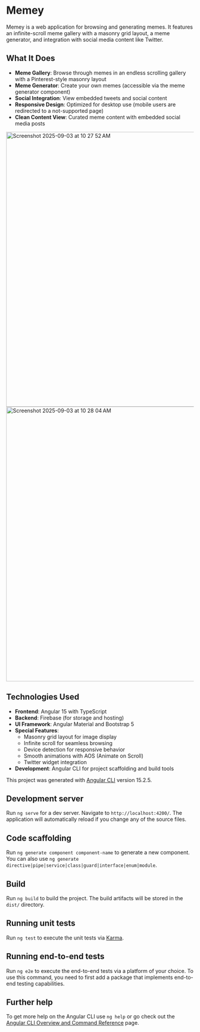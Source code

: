 # Memey

Memey is a web application for browsing and generating memes. It features an infinite-scroll meme gallery with a masonry grid layout, a meme generator, and integration with social media content like Twitter.

## What It Does

- **Meme Gallery**: Browse through memes in an endless scrolling gallery with a Pinterest-style masonry layout
- **Meme Generator**: Create your own memes (accessible via the meme generator component)
- **Social Integration**: View embedded tweets and social content
- **Responsive Design**: Optimized for desktop use (mobile users are redirected to a not-supported page)
- **Clean Content View**: Curated meme content with embedded social media posts


<img width="1414" height="737" alt="Screenshot 2025-09-03 at 10 27 52 AM" src="https://github.com/user-attachments/assets/2f7da0dc-68ba-4d95-a8a9-ed50d3162690" />

<img width="1414" height="737" alt="Screenshot 2025-09-03 at 10 28 04 AM" src="https://github.com/user-attachments/assets/3fc0efcd-27f9-4e72-a0d4-894c964e2d07" />



## Technologies Used

- **Frontend**: Angular 15 with TypeScript
- **Backend**: Firebase (for storage and hosting)
- **UI Framework**: Angular Material and Bootstrap 5
- **Special Features**:
  - Masonry grid layout for image display
  - Infinite scroll for seamless browsing
  - Device detection for responsive behavior
  - Smooth animations with AOS (Animate on Scroll)
  - Twitter widget integration
- **Development**: Angular CLI for project scaffolding and build tools

This project was generated with [Angular CLI](https://github.com/angular/angular-cli) version 15.2.5.

## Development server

Run `ng serve` for a dev server. Navigate to `http://localhost:4200/`. The application will automatically reload if you change any of the source files.

## Code scaffolding

Run `ng generate component component-name` to generate a new component. You can also use `ng generate directive|pipe|service|class|guard|interface|enum|module`.

## Build

Run `ng build` to build the project. The build artifacts will be stored in the `dist/` directory.

## Running unit tests

Run `ng test` to execute the unit tests via [Karma](https://karma-runner.github.io).

## Running end-to-end tests

Run `ng e2e` to execute the end-to-end tests via a platform of your choice. To use this command, you need to first add a package that implements end-to-end testing capabilities.

## Further help

To get more help on the Angular CLI use `ng help` or go check out the [Angular CLI Overview and Command Reference](https://angular.io/cli) page.
